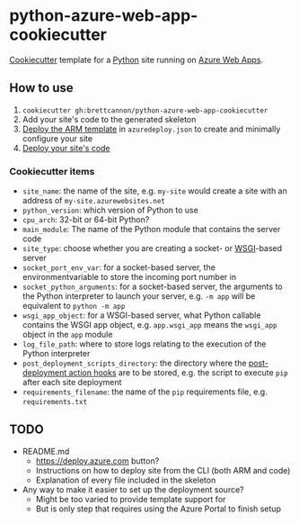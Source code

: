 # python-azure-web-app-cookiecutter

[Cookiecutter](http://cookiecutter.readthedocs.io/) template for a
[Python](https://www.python.org/) site running on
[Azure Web Apps](https://azure.microsoft.com/en-us/services/app-service/web/).


## How to use

1. `cookiecutter gh:brettcannon/python-azure-web-app-cookiecutter`
2. Add your site's code to the generated skeleton
3. [Deploy the ARM template](https://azure.microsoft.com/en-us/documentation/articles/resource-group-template-deploy/)
   in `azuredeploy.json` to create and minimally configure your site
4. [Deploy your site's code](https://azure.microsoft.com/en-us/documentation/articles/app-service-deployment-readme/)

### Cookiecutter items

- `site_name`: the name of the site, e.g. `my-site` would create a
  site with an address of `my-site.azurewebsites.net`
- `python_version`: which version of Python to use
- `cpu_arch`: 32-bit or 64-bit Python?
- `main_module`: The name of the Python module that contains the server code
- `site_type`: choose whether you are creating a socket- or
  [WSGI](https://docs.python.org/3/library/wsgiref.html#module-wsgiref)-based
  server
- `socket_port_env_var`: for a socket-based server, the environmentvariable
  to store the incoming port number in
- `socket_python_arguments`: for a socket-based server, the arguments to the
  Python interpreter to launch your server, e.g. `-m app` will be
  equivalent to `python -m app`
- `wsgi_app_object`: for a WSGI-based server, what Python callable contains
  the WSGI app object, e.g. `app.wsgi_app` means the `wsgi_app`
  object in the `app` module
- `log_file_path`: where to store logs relating to the execution of
  the Python interpreter
- `post_deployment_scripts_directory`: the directory where the
  [post-deployment action hooks](https://github.com/projectkudu/kudu/wiki/Post-Deployment-Action-Hooks)
  are to be stored, e.g. the script to execute `pip` after each site
  deployment
- `requirements_filename`: the name of the `pip` requirements file,
  e.g. `requirements.txt`


## TODO

- README.md
  + https://deploy.azure.com button?
  + Instructions on how to deploy site from the CLI (both ARM and code)
  + Explanation of every file included in the skeleton
- Any way to make it easier to set up the deployment source?
  + Might be too varied to provide template support for
  + But is only step that requires using the Azure Portal to finish
    setup
